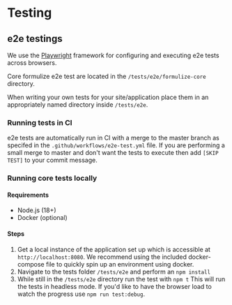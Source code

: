# Testing

## e2e testings

We use the [Playwright](https://playwright.dev/) framework for configuring and executing e2e tests across browsers.

Core formulize e2e test are located in the `/tests/e2e/formulize-core` directory.

When writing your own tests for your site/application place them in an appropriately named directory inside `/tests/e2e`.

### Running tests in CI

e2e tests are automatically run in CI with a merge to the master branch as specifed in the `.github/workflows/e2e-test.yml` file. If you are performing a small merge to master and don't want the tests to execute then add `[SKIP TEST]` to your commit message.

### Running core tests locally

#### Requirements
* Node.js (18+)
* Docker (optional)

#### Steps
1. Get a local instance of the application set up which is accessible at `http://localhost:8080`. We recommend using the included docker-compose file to quickly spin up an environment using docker.
2. Navigate to the tests folder `/tests/e2e` and perform an `npm install`
3. While still in the `/tests/e2e` directory run the test with `npm t` This will run the tests in headless mode. If you'd like to have the browser load to watch the progress use `npm run test:debug`.
